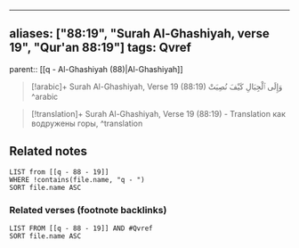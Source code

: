 
---
aliases: ["88:19", "Surah Al-Ghashiyah, verse 19", "Qur'an 88:19"]
tags: Qvref
---

parent:: [[q - Al-Ghashiyah (88)|Al-Ghashiyah]]

> [!arabic]+ Surah Al-Ghashiyah, Verse 19 (88:19)
> <span class="quran-arabic">وَإِلَى ٱلْجِبَالِ كَيْفَ نُصِبَتْ</span>
^arabic

> [!translation]+ Surah Al-Ghashiyah, Verse 19 (88:19) - Translation
> как водружены горы,
^translation



## Related notes
```dataview
LIST from [[q - 88 - 19]]
WHERE !contains(file.name, "q - ")
SORT file.name ASC
```

### Related verses (footnote backlinks)
```dataview
LIST FROM [[q - 88 - 19]] AND #Qvref
SORT file.name ASC
```

